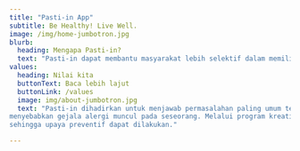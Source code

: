 ```yaml
---
title: "Pasti-in App"
subtitle: Be Healthy! Live Well.
image: /img/home-jumbotron.jpg
blurb:
  heading: Mengapa Pasti-in?
  text: "Pasti-in dapat membantu masyarakat lebih selektif dalam memilih makanan instan yang akan dikonsumsi agar terhindar dari alergen yang dapat memicu alergi dan bahan makanan yang haram. Pengoperasian scanning pada aplikasi dengan cara mengarahkan kamera pada kemasan juga sangat memudahkan dalam penggunaanya. Aplikasi ini juga menggunakan data-data yang telah tersebar luas sehingga memudahkan dalam survei untuk mengetahui bahan-bahan alergen, dan halal-haram."
values:
  heading: Nilai kita
  buttonText: Baca lebih lajut
  buttonLink: /values
  image: img/about-jumbotron.jpg
  text: "Pasti-in dihadirkan untuk menjawab permasalahan paling umum terkai kandungan pada makanan berkemasan yang salah konsumsi sehingga
menyebabkan gejala alergi muncul pada seseorang. Melalui program kreativitas mahasiswa karsa cipta ini dihasilkan sebuah purwarupa aplikasi scan yang dapat mengidentifikasi karakter dan kata pada label komposisi makanan berkemasan lalu memilihnya pada basis data untuk ditampilkan kepada pengguna berdasarkan sensitivitas dan alergi penggunanya. Pasti-in juga bertujuan untuk mengedukasi masyarakat mengenai komposisi tertentu yang tidak baik untuk tubuh jika dikonsumsi dalam jumlah besar atau komposisi yang menjadi alergi seseorang
sehingga upaya preventif dapat dilakukan."

---
```

